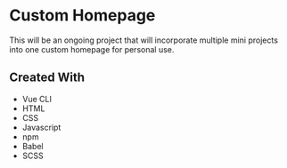 # Custom Homepage

This will be an ongoing project that will incorporate multiple mini projects into one custom homepage for personal use.

## Created With

- Vue CLI
- HTML
- CSS
- Javascript
- npm
- Babel
- SCSS

